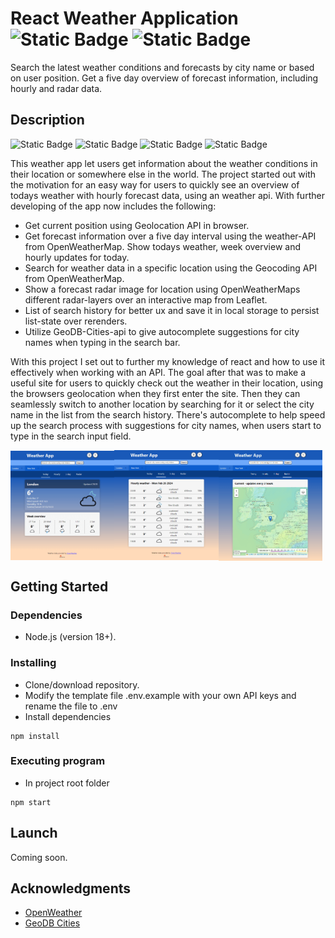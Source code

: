 # React Weather Application ![Static Badge](https://img.shields.io/badge/v18.2.0-blue?logo=react&label=React) ![Static Badge](https://img.shields.io/badge/v5.0.10-blue?logo=vite&label=Vite)

Search the latest weather conditions and forecasts by city name or based on user position. Get a five day overview of forecast information, including hourly and radar data.

## Description

![Static Badge](https://img.shields.io/badge/v6.21.3-blue?logo=react-router&label=React%20Router%20DOM)
![Static Badge](https://img.shields.io/badge/v1.9.4-blue?logo=leaflet&logoColor=%23199900&label=Leaflet)
![Static Badge](https://img.shields.io/badge/v8.56.0-blue?logo=eslint&logoColor=%234B32C3&label=ESLint)
![Static Badge](https://img.shields.io/badge/v3.1.1-blue?logo=prettier&label=Prettier)

This weather app let users get information about the weather conditions in their location or somewhere else in the world. The project started out with the motivation for an easy way for users to quickly see an overview of todays weather with hourly forecast data, using an weather api. With further developing of the app now includes the following:

- Get current position using Geolocation API in browser.
- Get forecast information over a five day interval using the weather-API from OpenWeatherMap. Show todays weather, week overview and hourly updates for today.
- Search for weather data in a specific location using the Geocoding API from OpenWeatherMap.
- Show a forecast radar image for location using OpenWeatherMaps different radar-layers over an interactive map from Leaflet.
- List of search history for better ux and save it in local storage to persist list-state over rerenders.
- Utilize GeoDB-Cities-api to give autocomplete suggestions for city names when typing in the search bar.

With this project I set out to further my knowledge of react and how to use it effectively when working with an API. The goal after that was to make a useful site for users to quickly check out the weather in their location, using the browsers geolocation when they first enter the site. Then they can seamlessly switch to another location by searching for it or select the city name in the list from the search history. There's autocomplete to help speed up the search process with suggestions for city names, when users start to type in the search input field.

<div align="center" style="display: flex; align-items: center; width: 100%">
  <img align="left" src="./src/assets/images/frontpage-today.png" width="33%">
  <img align="center" src="./src/assets/images/frontpage-hourly.png" width="33%">
  <img align="right" src="./src/assets/images/frontpage-radar.png" width="33%">
</div>

## Getting Started

### Dependencies

- Node.js (version 18+).

### Installing

- Clone/download repository.
- Modify the template file .env.example with your own API keys and rename the file to .env
- Install dependencies

```
npm install
```

### Executing program

- In project root folder

```
npm start
```

## Launch

Coming soon.

## Acknowledgments

- [OpenWeather](https://openweathermap.org/)
- [GeoDB Cities](https://rapidapi.com/wirefreethought/api/geodb-cities/details)
